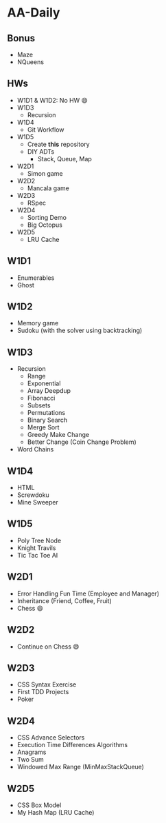 # AA-Daily

## Bonus
- Maze
- NQueens

## HWs
- W1D1 & W1D2: No HW :smile:
- W1D3
  - Recursion
- W1D4
  - Git Workflow
- W1D5
  - Create **this** repository
  - DIY ADTs
    - Stack, Queue, Map
- W2D1
  - Simon game
- W2D2
  - Mancala game
- W2D3
  - RSpec
- W2D4
  - Sorting Demo
  - Big Octopus
- W2D5
  - LRU Cache

## W1D1
- Enumerables
- Ghost

## W1D2
- Memory game
- Sudoku (with the solver using backtracking)


## W1D3
- Recursion
  - Range
  - Exponential
  - Array Deepdup
  - Fibonacci
  - Subsets
  - Permutations
  - Binary Search
  - Merge Sort
  - Greedy Make Change
  - Better Change (Coin Change Problem)
- Word Chains

## W1D4
- HTML
- Screwdoku
- Mine Sweeper

## W1D5
- Poly Tree Node
- Knight Travils
- Tic Tac Toe AI

## W2D1
- Error Handling Fun Time (Employee and Manager)
- Inheritance (Friend, Coffee, Fruit)
- Chess :smile:

## W2D2
- Continue on Chess :smile:

## W2D3
- CSS Syntax Exercise
- First TDD Projects
- Poker

## W2D4
- CSS Advance Selectors
- Execution Time Differences Algorithms
- Anagrams
- Two Sum
- Windowed Max Range (MinMaxStackQueue)

## W2D5
- CSS Box Model
- My Hash Map (LRU Cache)
